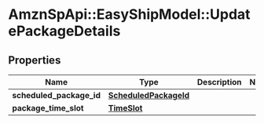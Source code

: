 # AmznSpApi::EasyShipModel::UpdatePackageDetails

## Properties
Name | Type | Description | Notes
------------ | ------------- | ------------- | -------------
**scheduled_package_id** | [**ScheduledPackageId**](ScheduledPackageId.md) |  | 
**package_time_slot** | [**TimeSlot**](TimeSlot.md) |  | 

